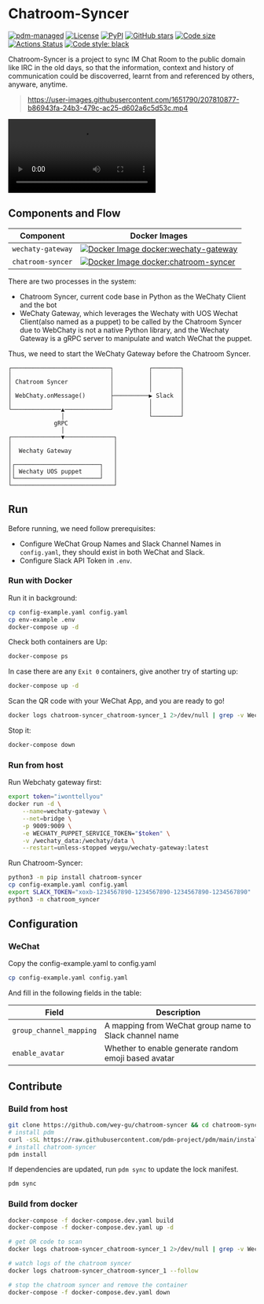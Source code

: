 # Chatroom-Syncer

[![pdm-managed](https://img.shields.io/badge/pdm-managed-blueviolet)](https://pdm.fming.dev)
[![License](https://img.shields.io/badge/License-Apache_2.0-blue.svg)](LICENSE)
[![PyPI](https://img.shields.io/pypi/v/chatroom-syncer.svg)](https://pypi.org/project/chatroom-syncer/)
[![GitHub stars](https://img.shields.io/github/stars/wey-gu/chatroom-syncer.svg)](https://github.com/wey-gu/chatroom-syncer/stargazers)
[![Code size](https://img.shields.io/github/languages/code-size/wey-gu/chatroom-syncer.svg)](https://github.com/wey-gu/chatroom-syncer)
[![Actions Status](https://github.com/wey-gu/chatroom-syncer/workflows/Continuous%20Integration/badge.svg)](https://github.com/wey-gu/chatroom-syncer/actions)
[![Code style: black](https://img.shields.io/badge/code%20style-black-000000.svg)](https://github.com/psf/black)


Chatroom-Syncer is a project to sync IM Chat Room to the public domain like IRC in the old days, so that the information, context and history of communication could be discoverred, learnt from and referenced by others, anyware, anytime.

> https://user-images.githubusercontent.com/1651790/207810877-b86943fa-24b3-479c-ac25-d602a6c5d53c.mp4

<video controls autoplay>
  <source src="https://user-images.githubusercontent.com/1651790/207810877-b86943fa-24b3-479c-ac25-d602a6c5d53c.mp4" type="video/mp4">
</video>

## Components and Flow

| Component | Docker Images |
| ----  | ----------- |
| `wechaty-gateway` | [![Docker Image docker:wechaty-gateway](https://img.shields.io/docker/v/weygu/wechaty-gateway?label=Latest%20Tag)](https://hub.docker.com/r/weygu/wechaty-gateway) |
| `chatroom-syncer` | [![Docker Image docker:chatroom-syncer](https://img.shields.io/docker/v/weygu/chatroom-syncer?label=Latest%20Tag)](https://hub.docker.com/r/weygu/chatroom-syncer) |


There are two processes in the system:
- Chatroom Syncer, current code base in Python as the WeChaty Client and the bot
- WeChaty Gateway, which leverages the Wechaty with UOS Wechat Client(also named as a puppet) to be called by the Chatroom Syncer due to WebChaty is not a native Python library, and the Wechaty Gateway is a gRPC server to manipulate and watch WeChat the puppet.

Thus, we need to start the WeChaty Gateway before the Chatroom Syncer.

```asciiarm
┌────────────────────────────┐          ┌────────┐
│                            │          │        │
│ Chatroom Syncer            │          │        │
│                            │          │        │
│ WebChaty.onMessage()       ├──────────▶ Slack  │
│                            │          │        │
└──────────────▲─────────────┘          │        │
               │                        └────────┘
             gRPC
               │
┌──────────────▼──────────────┐
│                             │
│  Wechaty Gateway            │
│                             │
│┌────────────────────────┐   │
││ Wechaty UOS puppet     │   │
│└────────────────────────┘   │
└─────────────────────────────┘
```

## Run

Before running, we need follow prerequisites:

- Configure WeChat Group Names and Slack Channel Names in `config.yaml`, they should exist in both WeChat and Slack.
- Configure Slack API Token in `.env`.

### Run with Docker

Run it in background:

```bash
cp config-example.yaml config.yaml
cp env-example .env
docker-compose up -d
```

Check both containers are Up:

```bash
docker-compose ps
```

In case there are any `Exit 0` containers, give another try of starting up:

```bash
docker-compose up -d
```

Scan the QR code with your WeChat App, and you are ready to go!

```bash
docker logs chatroom-syncer_chatroom-syncer_1 2>/dev/null | grep -v Wechaty
```

Stop it:

```bash
docker-compose down
```

### Run from host

Run Webchaty gateway first:

```bash
export token="iwonttellyou"
docker run -d \
    --name=wechaty-gateway \
    --net=bridge \
    -p 9009:9009 \
    -e WECHATY_PUPPET_SERVICE_TOKEN="$token" \
    -v /wechaty_data:/wechaty/data \
    --restart=unless-stopped weygu/wechaty-gateway:latest
```

Run Chatroom-Syncer:

```bash
python3 -m pip install chatroom-syncer
cp config-example.yaml config.yaml
export SLACK_TOKEN="xoxb-1234567890-1234567890-1234567890-1234567890"
python3 -m chatroom_syncer
```

## Configuration

### WeChat

Copy the config-example.yaml to config.yaml

```bash
cp config-example.yaml config.yaml
```

And fill in the following fields in the table:

| Field | Description |
| ----  | ----------- |
| `group_channel_mapping` | A mapping from WeChat group name to Slack channel name |
| `enable_avatar`         | Whether to enable generate random emoji based avatar   |


## Contribute

### Build from host

```bash
git clone https://github.com/wey-gu/chatroom-syncer && cd chatroom-syncer
# install pdm
curl -sSL https://raw.githubusercontent.com/pdm-project/pdm/main/install-pdm.py | python3 -
# install chatroom-syncer
pdm install
```

If dependencies are updated, run `pdm sync` to update the lock manifest.

```bash
pdm sync
```

### Build from docker

```bash
docker-compose -f docker-compose.dev.yaml build
docker-compose -f docker-compose.dev.yaml up -d

# get QR code to scan
docker logs chatroom-syncer_chatroom-syncer_1 2>/dev/null | grep -v Wechaty

# watch logs of the chatroom syncer
docker logs chatroom-syncer_chatroom-syncer_1 --follow

# stop the chatroom syncer and remove the container
docker-compose -f docker-compose.dev.yaml down
```
